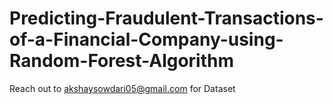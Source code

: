 # Predicting-Fraudulent-Transactions-of-a-Financial-Company-using-Random-Forest-Algorithm
Reach out to akshaysowdari05@gmail.com for Dataset
